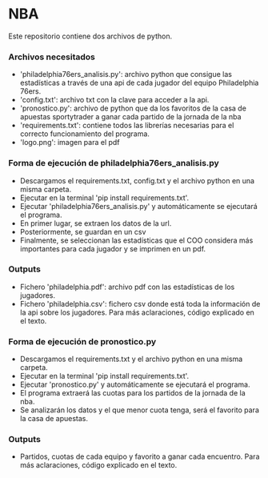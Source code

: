 # NBA
Este repositorio contiene dos archivos de python. 
### Archivos necesitados
- 'philadelphia76ers_analisis.py': archivo python que consigue las estadísticas a través de una api de cada jugador del equipo Philadelphia 76ers.
- 'config.txt': archivo txt con la clave para acceder a la api.
- 'pronostico.py': archivo de python que da los favoritos de la casa de apuestas sportytrader a ganar cada partido de la jornada de la nba
- 'requirements.txt': contiene todos las librerías necesarias para el correcto funcionamiento del programa.
- 'logo.png': imagen para el pdf
### Forma de ejecución de philadelphia76ers_analisis.py
- Descargamos el requirements.txt, config.txt y el archivo python en una misma carpeta.
- Ejecutar en la terminal 'pip install requirements.txt'.
- Ejecutar 'philadelphia76ers_analisis.py' y automáticamente se ejecutará el programa. 
- En primer lugar, se extraen los datos de la url.
- Posteriormente, se guardan en un csv
- Finalmente, se seleccionan las estadísticas que el COO considera más importantes para cada jugador y se imprimen en un pdf.
### Outputs
- Fichero 'philadelphia.pdf': archivo pdf con las estadísticas de los jugadores.
- Fichero 'philadelphia.csv': fichero csv donde está toda la información de la api sobre los jugadores. Para más aclaraciones, código explicado en el texto.
### Forma de ejecución de pronostico.py
- Descargamos el requirements.txt y el archivo python en una misma carpeta.
- Ejecutar en la terminal 'pip install requirements.txt'.
- Ejecutar 'pronostico.py' y automáticamente se ejecutará el programa. 
- El programa extraerá las cuotas para los partidos de la jornada de la nba.
- Se analizarán los datos y el que menor cuota tenga, será el favorito para la casa de apuestas.
### Outputs
- Partidos, cuotas de cada equipo y favorito a ganar cada encuentro. Para más aclaraciones, código explicado en el texto.
